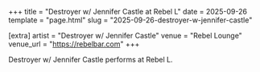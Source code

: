 +++
title = "Destroyer w/ Jennifer Castle at Rebel L"
date = 2025-09-26
template = "page.html"
slug = "2025-09-26-destroyer-w-jennifer-castle"

[extra]
artist = "Destroyer w/ Jennifer Castle"
venue = "Rebel Lounge"
venue_url = "https://rebelbar.com"
+++

Destroyer w/ Jennifer Castle performs at Rebel L.
